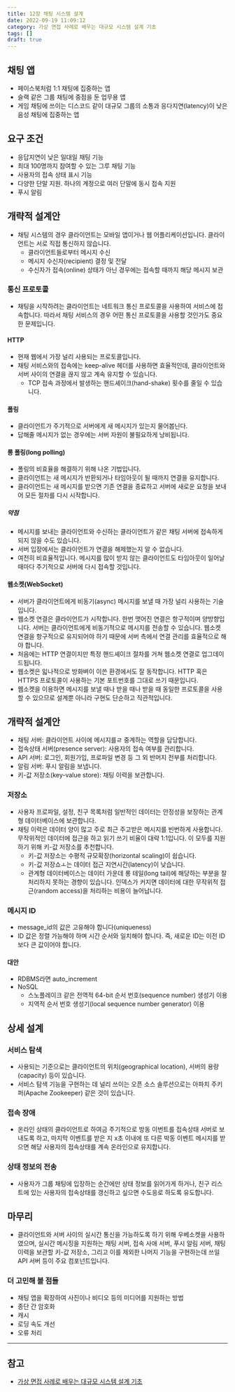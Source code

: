 ```yaml
---
title: 12장 채팅 시스템 설계
date: 2022-09-19 11:09:12
category: 가상 면접 사례로 배우는 대규모 시스템 설계 기초
tags: []
draft: true
---
```


## 채팅 앱

- 페이스북처럼 1:1 채팅에 집중하는 앱
- 슬랙 같은 그룹 채팅에 중점을 둔 업무용 앱
- 게임 채팅에 쓰이는 디스코드 같이 대규모 그룹의 소통과 응다지연(latency)이 낮은 음성 채팅에 집중하는 앱

## 요구 조건

- 응답지연이 낮은 일대일 채팅 기능
- 최대 100명까지 참여할 수 있는 그루 채팅 기능
- 사용자의 접속 상태 표시 기능
- 다양한 단말 지원. 하나의 계정으로 여러 단말에 동시 접속 지원
- 푸시 알림

## 개략적 설계안

- 채팅 시스템의 경우 클라이언트는 모바일 앱이거나 웹 어플리케이션입니다. 클라이언트는 서로 직접 통신하지 않습니다.
  - 클라이언트들로부터 메시지 수신
  - 메시지 수신자(recipient) 결정 및 전달
  - 수신자가 접속(online) 상태가 아닌 경우에는 접속할 때까지 해당 메시지 보관

### 통신 프로토콜

- 채팅을 시작하려는 클라이언트는 네트워크 통신 프로토콜을 사용하여 서비스에 접속합니다. 따라서 채팅 서비스의 경우 어떤 통신 프로토콜을 사용할 것인가도 중요한 문제입니다.

#### HTTP

- 현재 웹에서 가장 널리 사용되는 프로토콜입니다.
- 채팅 서비스와의 접속에는 keep-alive 헤더를 사용하면 효율적인데, 클라이언트와 서버 사이의 연결을 끊지 않고 계속 유지할 수 있습니다.
  - TCP 접속 과정에서 발생하는 핸드셰이크(hand-shake) 횟수를 줄일 수 있습니다.

#### 폴링

- 클라이언트가 주기적으로 서버에게 새 메시지가 있는지 물어봅닌다.
- 답해줄 메시지가 없는 경우에는 서버 자원이 불필요하게 낭비됩니다.

#### 롱 폴링(long polling)

- 폴링의 비효율을 해결하기 위해 나온 기법입니다.
- 클라이언트는 새 메시지가 반환되거나 타임아웃이 될 때까지 연결을 유지합니다.
- 클라이언트는 새 메시지를 받으면 기존 연결을 종료하고 서버에 새로운 요청을 보내어 모든 절차를 다시 시작합니다.

##### 약점

- 메시지를 보내는 클라이언트와 수신하는 클라이언트가 같은 채팅 서버에 접속하게 되지 않을 수도 있습니다.
- 서버 입장에서는 클라이언트가 연결을 해제했는지 알 수 없습니다.
- 여전히 비효율적입니다. 메시지를 많이 받지 않는 클라이언트도 타임아웃이 일어날 때마다 주기적으로 서버에 다시 접속할 것입니다.

#### 웹소켓(WebSocket)

- 서버가 클라이언트에게 비동기(async) 메시지를 보낼 때 가장 널리 사용하는 기술입니다.
- 웹소켓 연결은 클라이언트가 시작합니다. 한번 맷어진 연결은 항구적이며 양방향입니다. 서버는 클라이언트에게 비동기적으로 메시지를 전송할 수 있습니다. 웹소켓 연결을 항구적으로 유지되어야 하기 때문에 서버 측에서 연결 관리를 효율적으로 해야 합니다.
- 처음에는 HTTP 연결이지만 특정 핸드셰이크 절차를 거쳐 웹소켓 연결로 업그데이드됩니다.
- 웹소켓은 읿나적으로 방화벼이 이쓴 환경에서도 잘 동작합니다. HTTP 혹은 HTTPS 프로토콜이 사용하는 기본 포트번호를 그대로 쓰기 때문입니다.
- 웹소켓을 이용하면 메시지를 보낼 때나 받을 때나 받을 때 동일한 프로토콜을 사용할 수 있으므로 설계뿐 아니라 구현도 단순하고 직관적입니다.

## 개략적 설계안

- 채팅 서버: 클라이언트 사이에 메시지를ㄹ 중계하는 역할을 담당합니다.
- 접속상태 서버(presence server): 사용자의 접속 여부를 관리합니다.
- API 서버: 로그인, 회원가입, 프로파일 변경 등 그 외 반머지 전부를 처리합니다.
- 알림 서버: 푸시 알림을 보냅니다.
- 키-값 저장소(key-value store): 채팅 이력을 보관합니다.

### 저장소

- 사용자 프로파일, 설정, 친구 목록처럼 일반적인 데이터는 안정성을 보장하는 관계형 데이터베이스에 보관합니다.
- 채팅 이력은 데이터 양이 많고 주로 최근 주고받은 메시지를 빈번하게 사용합니다. 무작위적인 데이터에 접근을 하고 읽기 쓰기 비율이 대략 1:1입니다. 이 모두를 지원하기 위해 키-값 저장소를 추천합니다.
  - 키-값 저장소는 수평적 규모확장(horizontal scaling)이 쉽습니다.
  - 키-값 저장쇼ㅗ는 데이터 접근 지연시간(latency)이 낮습니다.
  - 관계형 데이터베이스는 데이터 가운데 롱 테일(long tail)에 해당하는 부분을 잘 처리하지 못하는 경향이 있습니다. 인덱스가 커지면 데이터에 대한 무작위적 접근(random access)을 처리하는 비용이 늘어납니다.

### 메시지 ID

- message_id의 값은 고유해야 합니다(uniqueness)
- ID 값은 정렬 가능해야 하며 시간 순서와 일치해야 합니다. 즉, 새로운 ID는 이전 ID보다 큰 값이어야 합니다.

#### 대안

- RDBMS라면 auto_increment
- NoSQL
  - 스노플레이크 같은 전역적 64-bit 순서 번호(sequence number) 생성기 이용
  - 지역적 순서 번호 생성기(local sequence number generator) 이용

## 상세 설계

### 서비스 탐색

- 사용되는 기준으로는 클라이언트의 위치(geographical location), 서버의 용량(capacity) 등이 있습니다.
- 서비스 탐색 기능을 구현하는 데 널리 쓰이는 오픈 소스 솔루션으로는 아파치 주키퍼(Apache Zookeeper) 같은 것이 있습니다.

### 접속 장애

- 온라인 상태의 클라이언트로 하여금 주기적으로 방동 이번트를 접속상태 서버로 보내도록 하고, 마지막 이벤트를 받은 지 x초 이내에 또 다른 박동 이벤트 메시지를 받으면 해당 사용자의 접속상태를 계속 온라인으로 유지합니다.

### 상태 정보의 전송

- 사용자가 그룹 채팅에 입장하는 순간에만 상태 정보를 읽어가게 하거나, 친구 리스트에 있는 사용자의 접속상태를 갱신하고 싶으면 수도응로 하도록 유도합니다.

## 마무리

- 클라이언트와 서버 사이의 실시간 통신을 가능하도록 하기 위해 우베소켓을 사용하였으며, 실시간 메시징을 지원하는 채팅 서버, 접속 사애 서버, 푸시 알림 서버, 채팅 이력을 보관할 키-값 저장소, 그리고 이를 제외한 나머지 기능을 구현하는데 쓰일 API 서버 등이 주요 컴포넌트입니다.

### 더 고민해 볼 점들

- 채팅 앱을 확장하여 사진이나 비디오 등의 미디어를 지원하는 방법
- 종단 간 암호화
- 캐시
- 로딩 속도 개선
- 오류 처리

---

## 참고

- [가상 면접 사례로 배우는 대규모 시스템 설계 기초](http://www.kyobobook.co.kr/product/detailViewKor.laf?mallGb=KOR&ejkGb=KOR&barcode=9788966263158)
